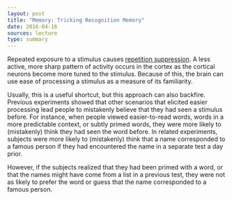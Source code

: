 ```yaml
---
layout: post
title: "Memory: Tricking Recognition Memory"
date: 2016-04-16
sources: lecture
type: summary
---
```


Repeated exposure to a stimulus causes [repetition suppression](https://cchen23.github.io/blog/2017/02/22/mem-repetition-suppression). A less active, more sharp pattern of activity occurs in the cortex as the cortical neurons become more tuned to the stimulus. Because of this, the brain can use ease of processing a stimulus as a measure of its familiarity.

Usually, this is a useful shortcut, but this approach can also backfire. Previous experiments showed that other scenarios that elicited easier processing lead people to mistakenly believe that they had seen a stimulus before. For instance, when people viewed easier-to-read words, words in a more predictable context, or subtly primed words, they were more likely to (mistakenly) think they had seen the word before.
In related experiments, subjects were more likely to (mistakenly) think that a name corresponded to a famous person if they had encountered the name in a separate test a day prior.

However, if the subjects realized that they had been primed with a word, or that the names might have come from a list in a previous test, they were not as likely to prefer the word or guess that the name corresponded to a famous person.
